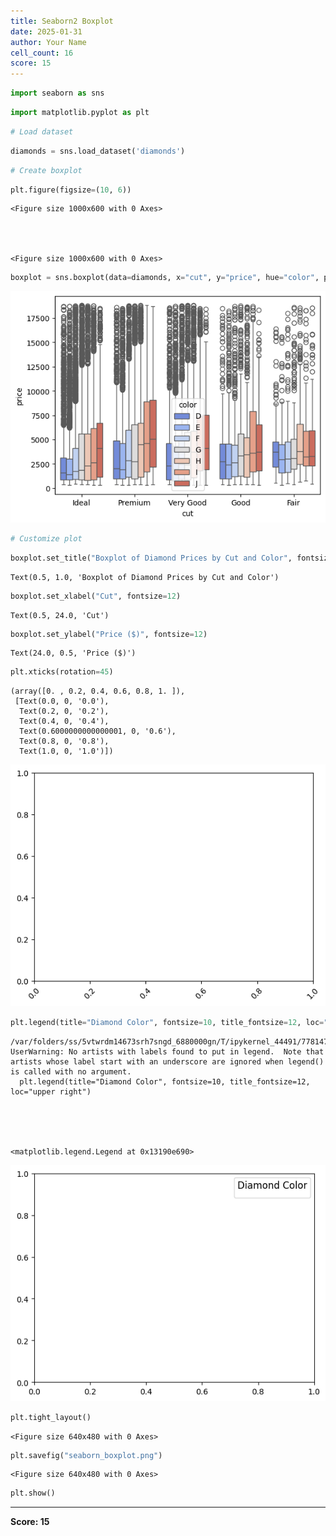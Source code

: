 ```yaml
---
title: Seaborn2 Boxplot
date: 2025-01-31
author: Your Name
cell_count: 16
score: 15
---
```


```python
import seaborn as sns
```


```python
import matplotlib.pyplot as plt
```


```python
# Load dataset
```


```python
diamonds = sns.load_dataset('diamonds')
```


```python
# Create boxplot
```


```python
plt.figure(figsize=(10, 6))
```




    <Figure size 1000x600 with 0 Axes>




    <Figure size 1000x600 with 0 Axes>



```python
boxplot = sns.boxplot(data=diamonds, x="cut", y="price", hue="color", palette="coolwarm")
```


    
![png](seaborn2_boxplot_files/seaborn2_boxplot_6_0.png)
    



```python
# Customize plot
```


```python
boxplot.set_title("Boxplot of Diamond Prices by Cut and Color", fontsize=16)
```




    Text(0.5, 1.0, 'Boxplot of Diamond Prices by Cut and Color')




```python
boxplot.set_xlabel("Cut", fontsize=12)
```




    Text(0.5, 24.0, 'Cut')




```python
boxplot.set_ylabel("Price ($)", fontsize=12)
```




    Text(24.0, 0.5, 'Price ($)')




```python
plt.xticks(rotation=45)
```




    (array([0. , 0.2, 0.4, 0.6, 0.8, 1. ]),
     [Text(0.0, 0, '0.0'),
      Text(0.2, 0, '0.2'),
      Text(0.4, 0, '0.4'),
      Text(0.6000000000000001, 0, '0.6'),
      Text(0.8, 0, '0.8'),
      Text(1.0, 0, '1.0')])




    
![png](seaborn2_boxplot_files/seaborn2_boxplot_11_1.png)
    



```python
plt.legend(title="Diamond Color", fontsize=10, title_fontsize=12, loc="upper right")
```

    /var/folders/ss/5vtwrdm14673srh7sngd_6880000gn/T/ipykernel_44491/778147130.py:1: UserWarning: No artists with labels found to put in legend.  Note that artists whose label start with an underscore are ignored when legend() is called with no argument.
      plt.legend(title="Diamond Color", fontsize=10, title_fontsize=12, loc="upper right")





    <matplotlib.legend.Legend at 0x13190e690>




    
![png](seaborn2_boxplot_files/seaborn2_boxplot_12_2.png)
    



```python
plt.tight_layout()
```


    <Figure size 640x480 with 0 Axes>



```python
plt.savefig("seaborn_boxplot.png")
```


    <Figure size 640x480 with 0 Axes>



```python
plt.show()

```


---
**Score: 15**
